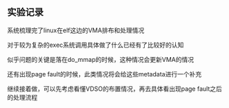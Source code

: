 ## 实验记录
系统梳理完了linux在elf这边的VMA排布和处理情况

对于较为复杂的exec系统调用具体做了什么已经有了比较好的认知

似乎问题的关键是落在do_mmap的时候，这种情况会更新VMA的情况

还有出现page fault的时候，此类情况将会给这些metadata进行一个补充

继续接着做，可以先考虑看懂VDSO的布置情况，再去具体看出现page fault之后的处理流程